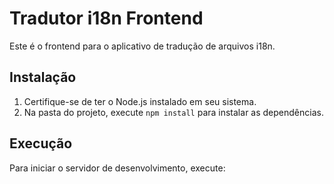 # Tradutor i18n Frontend

Este é o frontend para o aplicativo de tradução de arquivos i18n.

## Instalação

1. Certifique-se de ter o Node.js instalado em seu sistema.
2. Na pasta do projeto, execute `npm install` para instalar as dependências.

## Execução

Para iniciar o servidor de desenvolvimento, execute: